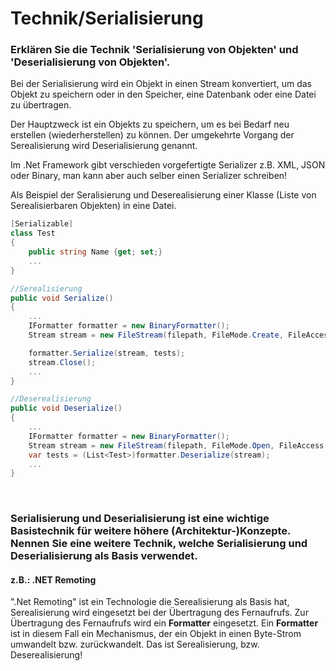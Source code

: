 # Technik/Serialisierung

### Erklären Sie die Technik 'Serialisierung von Objekten' und 'Deserialisierung von Objekten'.

Bei der Serialisierung wird ein Objekt in einen Stream konvertiert, um das Objekt zu speichern oder in den Speicher, eine Datenbank oder eine Datei zu übertragen.  

Der Hauptzweck ist ein Objekts zu speichern, um es bei Bedarf neu erstellen (wiederherstellen) zu können. Der umgekehrte Vorgang der Serealisierung wird Deserialisierung genannt.  

Im .Net Framework gibt verschieden vorgefertigte Serializer z.B. XML, JSON oder Binary, man kann aber auch selber einen Serializer schreiben!  

Als Beispiel der Seralisierung und Deserealisierung einer Klasse (Liste von Serealisierbaren Objekten) in eine Datei.
 
```csharp
[Serializable]
class Test
{
    public string Name {get; set;}
    ...
}

//Serealisierung
public void Serialize()
{
    ...
    IFormatter formatter = new BinaryFormatter();
    Stream stream = new FileStream(filepath, FileMode.Create, FileAccess.Write);

    formatter.Serialize(stream, tests);
    stream.Close();
    ...
}

//Deserealisierung
public void Deserialize()
{
    ...
    IFormatter formatter = new BinaryFormatter();
    Stream stream = new FileStream(filepath, FileMode.Open, FileAccess.Read);
    var tests = (List<Test>)formatter.Deserialize(stream);
    ...
}
```
<br/>

### Serialisierung und Deserialisierung ist eine wichtige Basistechnik für weitere höhere (Architektur-)Konzepte. Nennen Sie eine weitere Technik, welche Serialisierung und Deserialisierung als Basis verwendet.

#### z.B.: .NET Remoting

".Net Remoting" ist ein Technologie die Serealisierung als Basis hat, Serealisierung wird eingesetzt bei der Übertragung des Fernaufrufs.
Zur Übertragung des Fernaufrufs wird ein **Formatter** eingesetzt.
Ein **Formatter** ist in diesem Fall ein Mechanismus, der ein Objekt in einen Byte-Strom umwandelt bzw. zurückwandelt. Das ist Serealisierung, bzw. Deserealisierung!